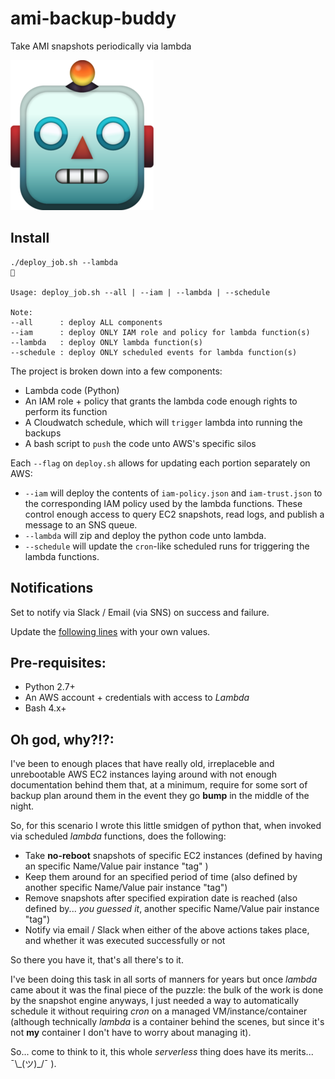 # ami-backup-buddy
Take AMI snapshots periodically via lambda

![Robot](robot-emoji.png "Robot")


## Install
```
./deploy_job.sh --lambda                                                                                              

Usage: deploy_job.sh --all | --iam | --lambda | --schedule

Note:
--all      : deploy ALL components
--iam      : deploy ONLY IAM role and policy for lambda function(s)
--lambda   : deploy ONLY lambda function(s)
--schedule : deploy ONLY scheduled events for lambda function(s)
```

The project is broken down into a few components:
- Lambda code (Python)
- An IAM role + policy that grants the lambda code enough rights to perform its function
- A Cloudwatch schedule, which will `trigger` lambda into running the backups
- A bash script to `push` the code unto AWS's specific silos

Each `--flag` on `deploy.sh` allows for updating each portion separately on AWS:

- `--iam` will deploy the contents of `iam-policy.json` and `iam-trust.json` to the corresponding IAM policy used by the lambda functions. These control enough access to query EC2 snapshots, read logs, and publish a message to an SNS queue.
- `--lambda` will zip and deploy the python code unto lambda.
- `--schedule` will update the `cron`-like scheduled runs for triggering the lambda functions.


## Notifications
Set to notify via Slack / Email (via SNS) on success and failure.

Update the [following lines](https://github.com/ifarfan/ami-backup-buddy/blob/master/ami_shared.py#L37-L40) with your own values.


## **Pre-requisites:**

* Python 2.7+
* An AWS account + credentials with access to *Lambda*
* Bash 4.x+


## **Oh god, why?!?:**

I've been to enough places that have really old, irreplaceble and unrebootable AWS EC2 instances laying around with not enough documentation behind them that, at a minimum, require for some sort of backup plan around them in the event they go **bump** in the middle of the night.

So, for this scenario I wrote this little smidgen of python that, when invoked via scheduled *lambda* functions, does the following:

- Take **no-reboot** snapshots of specific EC2 instances (defined by having an specific Name/Value pair instance "tag" )
- Keep them around for an specified period of time (also defined by another specific Name/Value pair instance "tag")
- Remove snapshots after specified expiration date is reached (also defined by... *you guessed it*, another specific Name/Value pair instance "tag")
- Notify via email / Slack when either of the above actions takes place, and whether it was executed successfully or not

So there you have it, that's all there's to it.

I've been doing this task in all sorts of manners for years but once *lambda* came about it was the final piece of the puzzle: the bulk of the work is done by the snapshot engine anyways, I just needed a way to automatically schedule it without requiring *cron* on a managed VM/instance/container (although technically *lambda* is a container behind the scenes, but since it's not **my** container I don't have to worry about managing it).

So... come to think to it, this whole *serverless* thing does have its merits... ¯\\\_(ツ)\_/¯  ).
